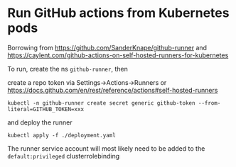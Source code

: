 # Run GitHub actions from Kubernetes pods

Borrowing from https://github.com/SanderKnape/github-runner and https://caylent.com/github-actions-on-self-hosted-runners-for-kubernetes

To run, create the ns `github-runner`, then

create a repo token via Settings->Actions->Runners or https://docs.github.com/en/rest/reference/actions#self-hosted-runners
```
kubectl -n github-runner create secret generic github-token --from-literal=GITHUB_TOKEN=xxx

```
and deploy the runner
```
kubectl apply -f ./deployment.yaml
```

The runner service account will most likely need to be added to the `default:privileged` clusterrolebinding
